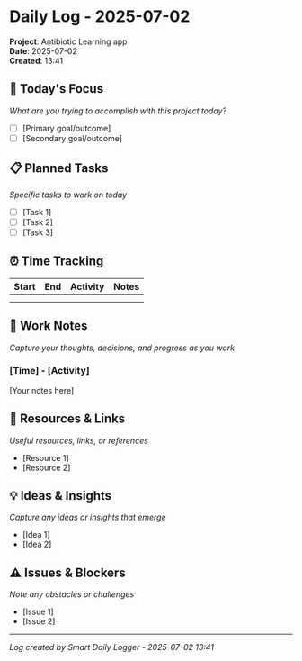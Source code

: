 # Daily Log - 2025-07-02

**Project**: Antibiotic Learning app  
**Date**: 2025-07-02  
**Created**: 13:41

## 🎯 Today's Focus
*What are you trying to accomplish with this project today?*

- [ ] [Primary goal/outcome]
- [ ] [Secondary goal/outcome]

## 📋 Planned Tasks
*Specific tasks to work on today*

- [ ] [Task 1]
- [ ] [Task 2]
- [ ] [Task 3]

## ⏰ Time Tracking
| Start | End | Activity | Notes |
|-------|-----|----------|-------|
| | | | |
| | | | |

## 📝 Work Notes
*Capture your thoughts, decisions, and progress as you work*

### [Time] - [Activity]
[Your notes here]

## 🔗 Resources & Links
*Useful resources, links, or references*

- [Resource 1]
- [Resource 2]

## 💡 Ideas & Insights
*Capture any ideas or insights that emerge*

- [Idea 1]
- [Idea 2]

## ⚠️ Issues & Blockers
*Note any obstacles or challenges*

- [Issue 1]
- [Issue 2]

---
*Log created by Smart Daily Logger - 2025-07-02 13:41*
